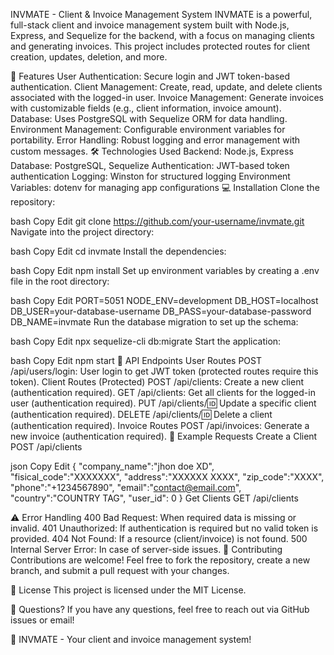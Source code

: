 INVMATE - Client & Invoice Management System
INVMATE is a powerful, full-stack client and invoice management system built with Node.js, Express, and Sequelize for the backend, with a focus on managing clients and generating invoices. This project includes protected routes for client creation, updates, deletion, and more.

🚀 Features
User Authentication: Secure login and JWT token-based authentication.
Client Management: Create, read, update, and delete clients associated with the logged-in user.
Invoice Management: Generate invoices with customizable fields (e.g., client information, invoice amount).
Database: Uses PostgreSQL with Sequelize ORM for data handling.
Environment Management: Configurable environment variables for portability.
Error Handling: Robust logging and error management with custom messages.
🛠️ Technologies Used
Backend: Node.js, Express
Database: PostgreSQL, Sequelize
Authentication: JWT-based token authentication
Logging: Winston for structured logging
Environment Variables: dotenv for managing app configurations
💻 Installation
Clone the repository:

bash
Copy
Edit
git clone https://github.com/your-username/invmate.git
Navigate into the project directory:

bash
Copy
Edit
cd invmate
Install the dependencies:

bash
Copy
Edit
npm install
Set up environment variables by creating a .env file in the root directory:

bash
Copy
Edit
PORT=5051
NODE_ENV=development
DB_HOST=localhost
DB_USER=your-database-username
DB_PASS=your-database-password
DB_NAME=invmate
Run the database migration to set up the schema:

bash
Copy
Edit
npx sequelize-cli db:migrate
Start the application:

bash
Copy
Edit
npm start
📡 API Endpoints
User Routes
POST /api/users/login: User login to get JWT token (protected routes require this token).
Client Routes (Protected)
POST /api/clients: Create a new client (authentication required).
GET /api/clients: Get all clients for the logged-in user (authentication required).
PUT /api/clients/:id: Update a specific client (authentication required).
DELETE /api/clients/:id: Delete a client (authentication required).
Invoice Routes
POST /api/invoices: Generate a new invoice (authentication required).
📝 Example Requests
Create a Client
POST /api/clients

json
Copy
Edit
{  "company_name":"jhon doe XD",
   "fisical_code":"XXXXXXX",
   "address":"XXXXXX XXXX",
   "zip_code":"XXXX",
   "phone":"+1234567890",
   "email":"contact@email.com",
   "country":"COUNTRY TAG",
   "user_id": 0
}
Get Clients
GET /api/clients

⚠️ Error Handling
400 Bad Request: When required data is missing or invalid.
401 Unauthorized: If authentication is required but no valid token is provided.
404 Not Found: If a resource (client/invoice) is not found.
500 Internal Server Error: In case of server-side issues.
🎉 Contributing
Contributions are welcome! Feel free to fork the repository, create a new branch, and submit a pull request with your changes.

📜 License
This project is licensed under the MIT License.

💬 Questions?
If you have any questions, feel free to reach out via GitHub issues or email!

🌟 INVMATE - Your client and invoice management system!
